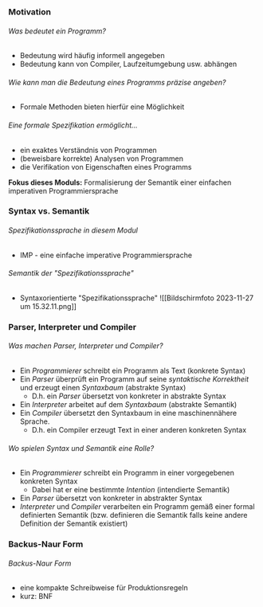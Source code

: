 ### Motivation
###### Was bedeutet ein Programm?
- Bedeutung wird häufig informell angegeben
- Bedeutung kann von Compiler, Laufzeitumgebung usw. abhängen
###### Wie kann man die Bedeutung eines Programms präzise angeben?
- Formale Methoden bieten hierfür eine Möglichkeit
###### Eine formale Spezifikation ermöglicht...
- ein exaktes Verständnis von Programmen
- (beweisbare korrekte) Analysen von Programmen
- die Verifikation von Eigenschaften eines Programms

**Fokus dieses Moduls:** Formalisierung der Semantik einer einfachen imperativen Programmiersprache

### Syntax vs. Semantik
###### Spezifikationssprache in diesem Modul
- IMP - eine einfache imperative Programmiersprache 
###### Semantik der "Spezifikationssprache"
- Syntaxorientierte "Spezifikationssprache"
![[Bildschirmfoto 2023-11-27 um 15.32.11.png]]

### Parser, Interpreter und Compiler
###### Was machen *Parser*, *Interpreter* und *Compiler*?
- Ein *Programmierer* schreibt ein Programm als Text (konkrete Syntax)
- Ein *Parser* überprüft ein Programm auf seine *syntaktische Korrektheit* und erzeugt einen *Syntaxbaum* (abstrakte Syntax)
	- D.h. ein *Parser* übersetzt von konkreter in abstrakte Syntax
- Ein *Interpreter* arbeitet auf dem *Syntaxbaum* (abstrakte Semantik)
- Ein *Compiler* übersetzt den Syntaxbaum in eine maschinennähere Sprache.
	- D.h. ein Compiler erzeugt Text in einer anderen konkreten Syntax
###### Wo spielen *Syntax* und *Semantik* eine Rolle?
- Ein *Programmierer* schreibt ein Programm in einer vorgegebenen konkreten Syntax
	- Dabei hat er eine bestimmte *Intention* (intendierte Semantik)
- Ein *Parser* übersetzt von konkreter in abstrakter Syntax
- *Interpreter* und *Compiler* verarbeiten ein Programm gemäß einer formal definierten Semantik (bzw. definieren die Semantik falls keine andere Definition der Semantik existiert)

### Backus-Naur Form
###### Backus-Naur Form
- eine kompakte Schreibweise für Produktionsregeln
- kurz: BNF